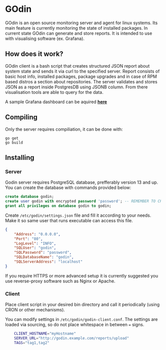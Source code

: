# GOdin

GOdin is an open source monitoring server and agent for linux systems. Its main feature is currently monitoring the state of installed packages.
In current state GOdin can generate and store reports. It is intended to use with visualising software (ex. Grafana).

## How does it work?

GOdin client is a bash script that creates structured JSON report about system state and sends it via curl to the specified server. Report consists of basic host info, installed packages, package upgrades and in case of RPM based distros a section about repositories. The server validates and stores JSON as a report inside PostgresDB using JSONB column. From there visualisation tools are able to query for the data.

A sample Grafana dashboard can be aquired **[here](https://grafana.com/grafana/dashboards/14939)**

## Compiling

Only the server requires compiliation, it can be done with:

```
go get
go build
```

## Installing

### Server

Godin server requires PostgreSQL database, prefferably version 13 and up. You can create the database with commands provided below:

```sql
create database godin;
create user godin with encrypted password 'password'; -- REMEMBER TO CHANGE PASSWORD!
grant all privileges on database godin to godin;
```

Create `/etc/godin/settings.json` file and fill it according to your needs. Make it so same user that runs executable can access this file.

```json
{
	"Address": "0.0.0.0",
	"Port": "80",
	"LogLevel": "INFO",
	"SQLUser": "godin",
	"SQLPassword": "password",
	"SQLDatabaseName": "godin",
	"SQLServerAddress": "localhost"
}
```

If you require HTTPS or more advanced setup it is currently suggested you use reverse-proxy software such as Nginx or Apache.

### Client

Place client script in your desired bin directory and call it periodically (using CRON or other mechanisms).

You can modify settings in `/etc/godin/godin-client.conf`. The settings are loaded via sourcing, so do not place whitespace in between `=` signs.

```bash
	CLIENT_HOSTNAME="myHostname"
	SERVER_URL="http://godin.example.com/reports/upload"
	TAGS="tag1,tag2"
```
